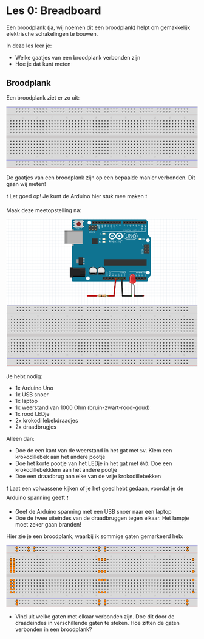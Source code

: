 # Les 0: Breadboard

Een broodplank (ja, wij noemen dit een broodplank) helpt om
gemakkelijk elektrische schakelingen te bouwen.

In deze les leer je:

* Welke gaatjes van een broodplank verbonden zijn
* Hoe je dat kunt meten

## Broodplank

Een broodplank ziet er zo uit:

![Broodplank](Breadboard.png)

De gaatjes van een broodplank zijn op een bepaalde manier verbonden.
Dit gaan wij meten!

:heavy_exclamation_mark: Let goed op! Je kunt de Arduino hier stuk mee maken :heavy_exclamation_mark:

Maak deze meetopstelling na:

![Meetopstelling](Meetopstelling.png)

Je hebt nodig:

* 1x Arduino Uno
* 1x USB snoer
* 1x laptop
* 1x weerstand van 1000 Ohm (bruin-zwart-rood-goud)
* 1x rood LEDje
* 2x krokodillebekdraadjes
* 2x draadbrugjes

Alleen dan:

* Doe de een kant van de weerstand in het gat met `5V`. Klem een krokodillebek aan het andere pootje
* Doe het korte pootje van het LEDje in het gat met `GND`. Doe een krokodillebekklem aan het andere pootje
* Doe een draadbrug aan elke van de vrije krokodillebekken

:heavy_exclamation_mark: Laat een volwassene kijken of je het goed hebt gedaan, voordat je de Arduino spanning geeft :heavy_exclamation_mark:

* Geef de Arduino spanning met een USB snoer naar een laptop
* Doe de twee uiteindes van de draadbruggen tegen elkaar. Het lampje moet zeker gaan branden!

Hier zie je een broodplank, waarbij ik sommige gaten gemarkeerd heb:

![Broodplank met gaten](BreadboardMetGaten.png)

* Vind uit welke gaten met elkaar verbonden zijn. Doe dit door de draadeindes in verschillende gaten te steken. Hoe zitten de gaten verbonden in een broodplank?

